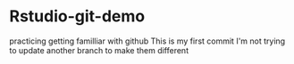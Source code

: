 # Rstudio-git-demo
practicing getting familliar with github
This is my first commit
I'm not trying to update another branch to make them different
